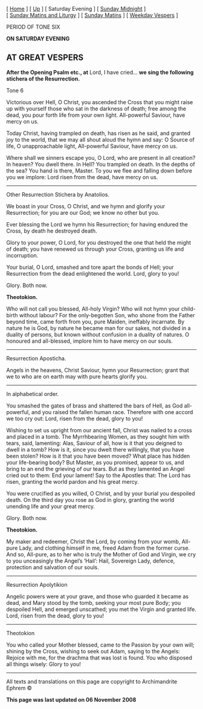 \[ [Home](index.md) \] \[ [Up](tone6.md) \] \[ Saturday Evening \] \[ [Sunday Midnight](sun6nc.md) \] \[ [Sunday Matins and Liturgy](sun6m.md) \] \[ [Sunday Matins](sunday_matins_2.md) \] \[ [Weekday Vespers](weekday_vespers7.md) \]

PERIOD OF TONE SIX

**ON SATURDAY EVENING**

AT GREAT VESPERS
----------------

**After the Opening Psalm etc., at** Lord, I have cried… **we sing the following stichera of the Resurrection.**

Tone 6

Victorious over Hell, O Christ, you ascended the Cross that you might raise up with yourself those who sat in the darkness of death; free among the dead, you pour forth life from your own light. All-powerful Saviour, have mercy on us.

Today Christ, having trampled on death, has risen as he said, and granted joy to the world, that we may all shout aloud the hymn and say: O Source of life, O unapproachable light, All-powerful Saviour, have mercy on us.

Where shall we sinners escape you, O Lord, who are present in all creation? In heaven? You dwell there. In Hell? You trampled on death. In the depths of the sea? You hand is there, Master. To you we flee and falling down before you we implore: Lord risen from the dead, have mercy on us.

****

Other Resurrection Stichera by Anatolios.

We boast in your Cross, O Christ, and we hymn and glorify your Resurrection; for you are our God; we know no other but you.

Ever blessing the Lord we hymn his Resurrection; for having endured the Cross, by death he destroyed death.

Glory to your power, O Lord, for you destroyed the one that held the might of death; you have renewed us through your Cross, granting us life and incorruption.

Your burial, O Lord, smashed and tore apart the bonds of Hell; your Resurrection from the dead enlightened the world. Lord, glory to you!

Glory. Both now.

**Theotokion.**

Who will not call you blessed, All-holy Virgin? Who will not hymn your child-birth without labour? For the only-begotten Son, who shone from the Father beyond time, came forth from you, pure Maiden, ineffably incarnate. By nature he is God, by nature he became man for our sakes, not divided in a duality of persons, but known without confusion in a duality of natures. O honoured and all-blessed, implore him to have mercy on our souls.

****

Resurrection Aposticha.

Angels in the heavens, Christ Saviour, hymn your Resurrection; grant that we to who are on earth may with pure hearts glorify you.

****

In alphabetical order.

You smashed the gates of brass and shattered the bars of Hell, as God all-powerful, and you raised the fallen human race. Therefore with one accord we too cry out: Lord, risen from the dead, glory to you!

Wishing to set us upright from our ancient fall, Christ was nailed to a cross and placed in a tomb. The Myrrhbearing Women, as they sought him with tears, said, lamenting: Alas, Saviour of all, how is it that you deigned to dwell in a tomb? How is it, since you dwelt there willingly, that you have been stolen? How is it that you have been moved? What place has hidden your life-bearing body? But Master, as you promised, appear to us, and bring to an end the grieving of our tears. But as they lamented an Angel cried out to them: End your lament! Say to the Apostles that: The Lord has risen, granting the world pardon and his great mercy.

You were crucified as you willed, O Christ, and by your burial you despoiled death. On the third day you rose as God in glory, granting the world unending life and your great mercy.

Glory. Both now.

**Theotokion.**

My maker and redeemer, Christ the Lord, by coming from your womb, All-pure Lady, and clothing himself in me, freed Adam from the former curse. And so, All-pure, as to her who is truly the Mother of God and Virgin, we cry to you unceasingly the Angel’s ‘Hail’: Hail, Sovereign Lady, defence, protection and salvation of our souls.

****

Resurrection Apolytikion

Angelic powers were at your grave, and those who guarded it became as dead, and Mary stood by the tomb, seeking your most pure Body; you despoiled Hell, and emerged unscathed; you met the Virgin and granted life. Lord, risen from the dead, glory to you!

****

Theotokion

You who called your Mother blessed, came to the Passion by your own will; shining by the Cross, wishing to seek out Adam, saying to the Angels: Rejoice with me, for the drachma that was lost is found. You who disposed all things wisely: Glory to you!

------------------------------------------------------------------------

All texts and translations on this page are copyright to
Archimandrite Ephrem ©

**This page was last updated on 06 November 2008**
